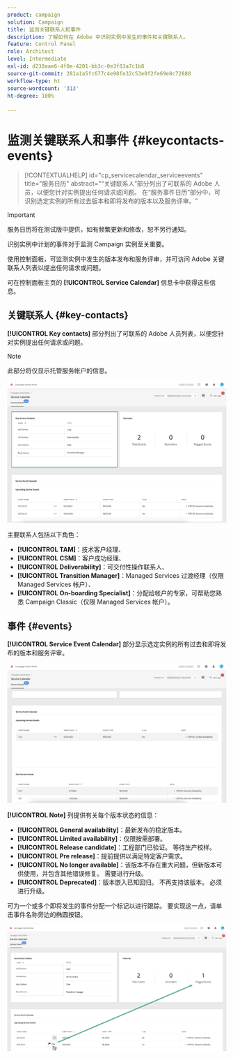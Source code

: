 ```yaml
---
product: campaign
solution: Campaign
title: 监测关键联系人和事件
description: 了解如何在 Adobe 中识别实例中发生的事件和关键联系人。
feature: Control Panel
role: Architect
level: Intermediate
exl-id: d230aae6-4f0e-4201-bb3c-0e3f83a7c1b8
source-git-commit: 281a1a5fc677c4e98fe32c53e0f2fe69e8c72888
workflow-type: ht
source-wordcount: '313'
ht-degree: 100%

---
```


# 监测关键联系人和事件 {#keycontacts-events}

>[!CONTEXTUALHELP]
>id="cp_servicecalendar_serviceevents"
>title="服务日历"
>abstract="“关键联系人”部分列出了可联系的 Adobe 人员，以便您针对实例提出任何请求或问题。 在“服务事件日历”部分中，可识别选定实例的所有过去版本和即将发布的版本以及服务评审。"

>[!IMPORTANT]
>
>服务日历将在测试版中提供，如有频繁更新和修改，恕不另行通知。

识别实例中计划的事件对于监测 Campaign 实例至关重要。

使用控制面板，可监测实例中发生的版本发布和服务评审，并可访问 Adobe 关键联系人列表以提出任何请求或问题。

可在控制面板主页的 **[!UICONTROL Service Calendar]** 信息卡中获得这些信息。

## 关键联系人 {#key-contacts}

**[!UICONTROL Key contacts]** 部分列出了可联系的 Adobe 人员列表，以便您针对实例提出任何请求或问题。

>[!NOTE]
>
>此部分将仅显示托管服务帐户的信息。

![](assets/service-events-contacts.png)

主要联系人包括以下角色：

* **[!UICONTROL TAM]**：技术客户经理、
* **[!UICONTROL CSM]**：客户成功经理、
* **[!UICONTROL Deliverability]**：可交付性操作联系人、
* **[!UICONTROL Transition Manager]**：Managed Services 过渡经理（仅限 Managed Services 帐户）、
* **[!UICONTROL On-boarding Specialist]**：分配给帐户的专家，可帮助您熟悉 Campaign Classic（仅限 Managed Services 帐户）。

## 事件 {#events}

**[!UICONTROL Service Event Calendar]** 部分显示选定实例的所有过去和即将发布的版本和服务评审。

![](assets/service-events-calendar.png)

**[!UICONTROL Note]** 列提供有关每个版本状态的信息：

* **[!UICONTROL General availability]**：最新发布的稳定版本。
* **[!UICONTROL Limited availability]**：仅限按需部署。
* **[!UICONTROL Release candidate]**：工程部门已验证。 等待生产校样。
* **[!UICONTROL Pre release]**：提前提供以满足特定客户需求。
* **[!UICONTROL No longer available]**：该版本不存在重大问题，但新版本可供使用，并包含其他错误修复。 需要进行升级。
* **[!UICONTROL Deprecated]**：版本嵌入已知回归。
不再支持该版本。 必须进行升级。

可为一个或多个即将发生的事件分配一个标记以进行跟踪。 要实现这一点，请单击事件名称旁边的椭圆按钮。

![](assets/service-events-flag.png)
